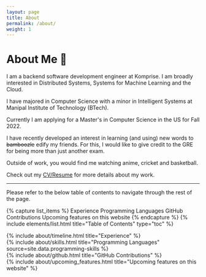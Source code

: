 ```yaml
---
layout: page
title: About
permalink: /about/
weight: 1
---
```


# **About Me :wave:**

I am a backend software development engineer at Komprise. I am broadly interested in Distributed Systems, Systems for Machine Learning and the Cloud.

I have majored in Computer Science with a minor in Intelligent Systems at Manipal Institute of Technology (BTech).

Currently I am applying for a Master's in Computer Science in the US for Fall 2022.

I have recently developed an interest in learning (and using) new words to <strike>bamboozle</strike> edify my friends. For this, I would like to give credit to the GRE for being more than just another exam.

Outside of work, you would find me watching anime, cricket and basketball.

Check out my <a href="https://drive.google.com/file/d/1ReNcJ3OBSsS92TOQSbum2PXcYuULdD63/view?usp=sharing">CV/Resume</a> for more details about my work.

---

Please refer to the below table of contents to navigate through the rest of the page.

{% capture list_items %}
Experience
Programming Languages
GitHub Contributions
Upcoming features on this website
{% endcapture %}
{% include elements/list.html title="Table of Contents" type="toc" %}

<div class="row" id="experience">
{% include about/timeline.html title="Experience" %}
</div>

<div class="row" id="programming-languages">
{% include about/skills.html title="Programming Languages" source=site.data.programming-skills %}
<!-- {% include about/skills.html title="Other Skills" source=site.data.other-skills %} -->
</div>

<div class="row" id="github-contributions">
{% include about/github.html title="GitHub Contributions" %}
</div>

<div class="row" id="upcoming-features-on-this-website">
{% include about/upcoming_features.html title="Upcoming features on this website" %}
</div>
